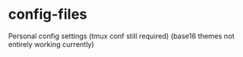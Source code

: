 # config-files
Personal config settings
(tmux conf still required)
(base16 themes not entirely working currently)
